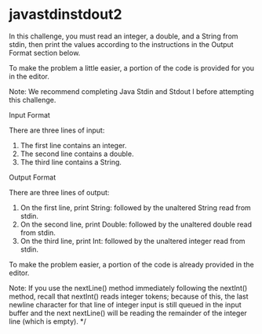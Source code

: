 # javastdinstdout2

In this challenge, you must read an integer, a double, and a String from stdin, then print the values according to the instructions in
the Output Format section below. 

To make the problem a little easier, a portion of the code is provided for you in the editor.

Note: We recommend completing Java Stdin and Stdout I before attempting this challenge.

Input Format

There are three lines of input:

1. The first line contains an integer.
2. The second line contains a double.
3. The third line contains a String.

Output Format

There are three lines of output:

1. On the first line, print String: followed by the unaltered String read from stdin.
2. On the second line, print Double: followed by the unaltered double read from stdin.
3. On the third line, print Int: followed by the unaltered integer read from stdin.

To make the problem easier, a portion of the code is already provided in the editor.

Note: If you use the nextLine() method immediately following the nextInt() method, recall that nextInt() reads integer tokens; because of
this, the last newline character for that line of integer input is still queued in the input buffer and the next nextLine() will be
reading the remainder of the integer line (which is empty). */
